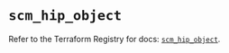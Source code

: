 # `scm_hip_object`

Refer to the Terraform Registry for docs: [`scm_hip_object`](https://registry.terraform.io/providers/paloaltonetworks/scm/1.0.2/docs/resources/hip_object).
